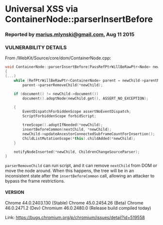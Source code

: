 # Universal XSS via ContainerNode::parserInsertBefore

### Reported by marius.mlynski@gmail.com, Aug 11 2015

### VULNERABILITY DETAILS
From /WebKit/Source/core/dom/ContainerNode.cpp:

```cpp
void ContainerNode::parserInsertBefore(PassRefPtrWillBeRawPtr<Node> newChild, Node& nextChild)
{
(...)
    while (RefPtrWillBeRawPtr<ContainerNode> parent = newChild->parentNode())
        parent->parserRemoveChild(*newChild);

    if (document() != newChild->document())
        document().adoptNode(newChild.get(), ASSERT_NO_EXCEPTION);

    {
        EventDispatchForbiddenScope assertNoEventDispatch;
        ScriptForbiddenScope forbidScript;

        treeScope().adoptIfNeeded(*newChild);
        insertBeforeCommon(nextChild, *newChild);
        newChild->updateAncestorConnectedSubframeCountForInsertion();
        ChildListMutationScope(*this).childAdded(*newChild);
    }

    notifyNodeInserted(*newChild, ChildrenChangeSourceParser);
}
```

`parserRemoveChild` can run script, and it can remove `nextChild` from DOM or move the node around. When this happens, the tree will be in an inconsistent state after the `insertBeforeCommon` call, allowing an attacker to bypass the frame restrictions.

#### VERSION
Chrome 44.0.2403.130 (Stable)
Chrome 45.0.2454.26 (Beta)
Chrome 46.0.2471.2 (Dev)
Chromium 46.0.2480.0 (Release build compiled today)

Link: https://bugs.chromium.org/p/chromium/issues/detail?id=519558
